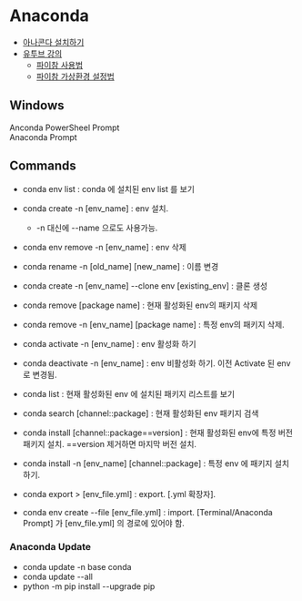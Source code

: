 # Anaconda
- [아나콘다 설치하기](https://www.anaconda.com/)
- [유투브 강의](https://www.youtube.com/watch?v=hvvnZQCapoQ&list=PLtm_YtKTtDkRnlkev9yyzX8uY5g1JGheD&index=5&ab_channel=%EA%B3%B5%EB%8C%80%ED%98%95%EC%95%84)
  - [파이참 사용법](https://www.youtube.com/watch?v=MlZLRQVwgIA&list=PLtm_YtKTtDkRnlkev9yyzX8uY5g1JGheD&index=14&ab_channel=%EA%B3%B5%EB%8C%80%ED%98%95%EC%95%84)
  - [파이참 가상환경 설정법](https://www.youtube.com/watch?v=fDf_2CrtwR0&list=PLtm_YtKTtDkRnlkev9yyzX8uY5g1JGheD&index=15&ab_channel=%EA%B3%B5%EB%8C%80%ED%98%95%EC%95%84)

## Windows
Anconda PowerSheel Prompt   
Anaconda Prompt

## Commands
- conda env list : conda 에 설치된 env list 를 보기
- conda create -n [env_name] : env 설치.
  - -n 대신에 --name 으로도 사용가능.
- conda env remove -n [env_name] : env 삭제
- conda rename -n [old_name] [new_name] : 이름 변경

- conda create -n [env_name] --clone  env [existing_env]  : 클론 생성

- conda remove [package name] : 현재 활성화된 env의 패키지 삭제
- conda remove -n [env_name] [package name]  : 특정 env의 패키지 삭제.

- conda activate -n [env_name] : env 활성화 하기
- conda deactivate -n [env_name]  : env 비활성화 하기. 이전 Activate 된 env 로 변경됨.

- conda list : 현재 활성화된 env 에 설치된 패키지 리스트를 보기
- conda search [channel::package]  : 현재 활성화된 env 패키지 검색
- conda install [channel::package==version] : 현재 활성화된 env에 특정 버전 패키지 설치. ==version 제거하면 마지막 버전 설치.
- conda install -n [env_name] [channel::package]  : 특정 env 에 패키지 설치하기.

- conda export > [env_file.yml]   : export. [.yml 확장자].
- conda env create --file [env_file.yml] : import. [Terminal/Anaconda Prompt] 가 [env_file.yml] 의 경로에 있어야 함.

### Anaconda Update
- conda update -n base conda
- conda update --all
- python -m pip install --upgrade pip

